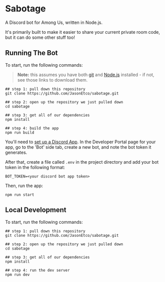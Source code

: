 # Sabotage

A Discord bot for Among Us, written in Node.js.

It's primarily built to make it easier to share your current private room code, but it can do some other stuff too!

## Running The Bot

To start, run the following commands: 

> **Note:** this assumes you have both [git](https://git-scm.com/) and [Node.js](https://nodejs.org/en/) installed - if not, see those links to download them.

```
## step 1: pull down this repository
git clone https://github.com/JasonEtco/sabotage.git

## step 2: open up the repository we just pulled down
cd sabotage

## step 3: get all of our dependencies
npm install

## step 4: build the app
npm run build
```

You'll need to [set up a Discord App](https://discord.com/developers/applications). In the Developer Portal page for your app, go to the 'Bot' side tab, create a new bot, and note the bot token it generates. 

After that, create a file called `.env` in the project directory and add your bot token in the following format:

```
BOT_TOKEN=<your discord bot app token>
```

Then, run the app:

```
npm run start
```

## Local Development

To start, run the following commands:

```
## step 1: pull down this repository
git clone https://github.com/JasonEtco/sabotage.git

## step 2: open up the repository we just pulled down
cd sabotage

## step 3: get all of our dependencies
npm install

## step 4: run the dev server
npm run dev
```
